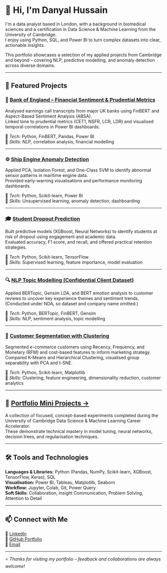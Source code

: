 # 👋 Hi, I'm Danyal Hussain

I'm a data analyst based in London, with a background in biomedical sciences and a certification in Data Science & Machine Learning from the University of Cambridge.  
I enjoy using Python, SQL, and Power BI to turn complex datasets into clear, actionable insights.

This portfolio showcases a selection of my applied projects from Cambridge and beyond – covering NLP, predictive modelling, and anomaly detection across diverse domains.

---

## 🧠 Featured Projects

### 🏦 [Bank of England – Financial Sentiment & Prudential Metrics](./Bank_of_England_Project/README.md)
Analysed earnings call transcripts from major UK banks using FinBERT and Aspect-Based Sentiment Analysis (ABSA).  
Linked tone to prudential metrics (CET1, NSFR, LCR, LDR) and visualised temporal correlations in Power BI dashboards.

🔹 *Tech:* Python, FinBERT, Pandas, Power BI  
🔹 *Skills:* NLP, correlation analysis, financial modelling

---

### ⚙️ [Ship Engine Anomaly Detection](./Ship_Engine_Anomaly_Detection/README.md)
Applied PCA, Isolation Forest, and One-Class SVM to identify abnormal sensor patterns in maritime engine data.  
Provided early-warning visualisations and performance monitoring dashboards.

🔹 *Tech:* Python, Scikit-learn, Power BI  
🔹 *Skills:* Unsupervised learning, anomaly detection, dashboarding

---

### 🎓 [Student Dropout Prediction](./Student_Dropout_Prediction/README.md)
Built predictive models (XGBoost, Neural Networks) to identify students at risk of dropout using engagement and academic data.  
Evaluated accuracy, F1 score, and recall, and offered practical retention strategies.

🔹 *Tech:* Python, Scikit-learn, TensorFlow  
🔹 *Skills:* Supervised learning, feature importance, model evaluation

---

### 🔍 [NLP Topic Modelling (Confidential Client Dataset)](./NLP_Topic_Modelling/README.md)
Applied BERTopic, Gensim LDA, and BERT emotion analysis to customer reviews to uncover key experience themes and sentiment trends.  
(Conducted under NDA, so dataset and company name omitted.)

🔹 *Tech:* Python, BERTopic, FinBERT, Gensim  
🔹 *Skills:* NLP, sentiment analysis, topic modelling

---

### 🧩 [Customer Segmentation with Clustering](./Customer_Segmentation_with_Clustering/README.md)
Segmented e-commerce customers using Recency, Frequency, and Monetary (RFM) and cost-based features to inform marketing strategy.  
Compared K-Means and Hierarchical Clustering, visualised group separability with PCA and t-SNE.

🔹 *Tech:* Python, Scikit-learn, Matplotlib  
🔹 *Skills:* Clustering, feature engineering, dimensionality reduction, customer analytics

---

## 🔬 [Portfolio Mini Projects →](./Portfolio_Mini_Projects/README.md)
A collection of focused, concept-based experiments completed during the University of Cambridge Data Science & Machine Learning Career Accelerator.  
These demonstrate technical mastery in model tuning, neural networks, decision trees, and regularisation techniques.

---

## 🛠️ Tools and Technologies

**Languages & Libraries:** Python (Pandas, NumPy, Scikit-learn, XGBoost, TensorFlow, Keras), SQL  
**Visualisation:** Power BI, Tableau, Matplotlib, Seaborn  
**Workflow:** Jupyter, Colab, Git, Power Query  
**Soft Skills:** Collaboration, Insight Communication, Problem Solving, Attention to Detail  

---

## 📫 Connect with Me

💼 [LinkedIn](https://www.linkedin.com/in/danyal-hussain-795648258/)  
📂 [GitHub Portfolio](https://github.com/ds-hus0601/DanyalHussain-Portfolio)  
📧 [Email](mailto:ds.hus0601@gmail.com)

---

⭐️ *Thanks for visiting my portfolio – feedback and collaborations are always welcome!*
